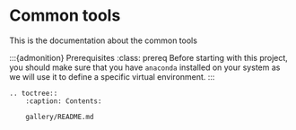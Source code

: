 # Common tools

This is the documentation about the common tools

:::{admonition} Prerequisites
:class: prereq
Before starting with this project, you should make sure that you have `anaconda` installed on your system as we will use it to define a specific virtual environment.
:::

```{eval-rst}
.. toctree::
    :caption: Contents:

    gallery/README.md
```
